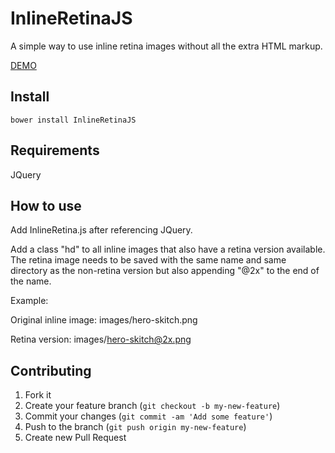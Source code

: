 InlineRetinaJS
==============

A simple way to use inline retina images without all the extra HTML markup.

[DEMO](http://htmlpreview.github.io/?https://github.com/ryanburgess/InlineRetinaJS/master/index.html)

## Install
	bower install InlineRetinaJS


## Requirements

JQuery


## How to use

Add InlineRetina.js after referencing JQuery.

Add a class "hd" to all inline images that also have a retina version available. The retina image needs to be saved with the same name and same directory as the non-retina version but also appending "@2x" to the end of the name.

Example:

Original inline image: images/hero-skitch.png

Retina version: images/hero-skitch@2x.png

## Contributing

1. Fork it
2. Create your feature branch (`git checkout -b my-new-feature`)
3. Commit your changes (`git commit -am 'Add some feature'`)
4. Push to the branch (`git push origin my-new-feature`)
5. Create new Pull Request

